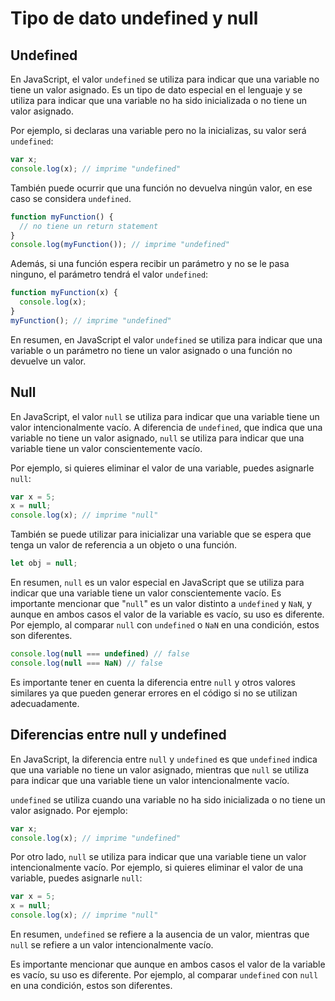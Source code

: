 # Tipo de dato undefined y null
## Undefined
En JavaScript, el valor `undefined` se utiliza para indicar que una variable no tiene un valor asignado. Es un tipo de dato especial en el lenguaje y se utiliza para indicar que una variable no ha sido inicializada o no tiene un valor asignado.

Por ejemplo, si declaras una variable pero no la inicializas, su valor será `undefined`:

```javascript
var x;
console.log(x); // imprime "undefined"
```

También puede ocurrir que una función no devuelva ningún valor, en ese caso se considera `undefined`.

```javascript
function myFunction() {
  // no tiene un return statement
}
console.log(myFunction()); // imprime "undefined"
```

Además, si una función espera recibir un parámetro y no se le pasa ninguno, el parámetro tendrá el valor `undefined`:

```js
function myFunction(x) {
  console.log(x);
}
myFunction(); // imprime "undefined"
```

En resumen, en JavaScript el valor `undefined` se utiliza para indicar que una variable o un parámetro no tiene un valor asignado o una función no devuelve un valor.

## Null

En JavaScript, el valor `null` se utiliza para indicar que una variable tiene un valor intencionalmente vacío. A diferencia de `undefined`, que indica que una variable no tiene un valor asignado, `null` se utiliza para indicar que una variable tiene un valor conscientemente vacío.

Por ejemplo, si quieres eliminar el valor de una variable, puedes asignarle `null`:

```js
var x = 5;
x = null;
console.log(x); // imprime "null"
```

También se puede utilizar para inicializar una variable que se espera que tenga un valor de referencia a un objeto o una función.

```js
let obj = null;
```

En resumen, `null` es un valor especial en JavaScript que se utiliza para indicar que una variable tiene un valor conscientemente vacío.
Es importante mencionar que "`null`" es un valor distinto a `undefined` y `NaN`, y aunque en ambos casos el valor de la variable es vacío, su uso es diferente.
Por ejemplo, al comparar `null` con `undefined` o `NaN` en una condición, estos son diferentes.

```js
console.log(null === undefined) // false
console.log(null === NaN) // false
```

Es importante tener en cuenta la diferencia entre `null` y otros valores similares ya que pueden generar errores en el código si no se utilizan adecuadamente.

## Diferencias entre null y undefined

En JavaScript, la diferencia entre `null` y `undefined` es que `undefined` indica que una variable no tiene un valor asignado, mientras que `null` se utiliza para indicar que una variable tiene un valor intencionalmente vacío.

`undefined` se utiliza cuando una variable no ha sido inicializada o no tiene un valor asignado. Por ejemplo:

```js
var x;
console.log(x); // imprime "undefined"
```

Por otro lado, `null` se utiliza para indicar que una variable tiene un valor intencionalmente vacío. Por ejemplo, si quieres eliminar el valor de una variable, puedes asignarle `null`:

```js
var x = 5;
x = null;
console.log(x); // imprime "null"
```

En resumen, `undefined` se refiere a la ausencia de un valor, mientras que `null` se refiere a un valor intencionalmente vacío.

Es importante mencionar que aunque en ambos casos el valor de la variable es vacío, su uso es diferente. Por ejemplo, al comparar `undefined` con `null` en una condición, estos son diferentes.